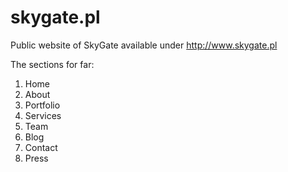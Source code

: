 skygate.pl
==========

Public website of SkyGate available under http://www.skygate.pl

The sections for far:
1. Home
2. About
3. Portfolio
4. Services
5. Team
5. Blog
6. Contact
7. Press

